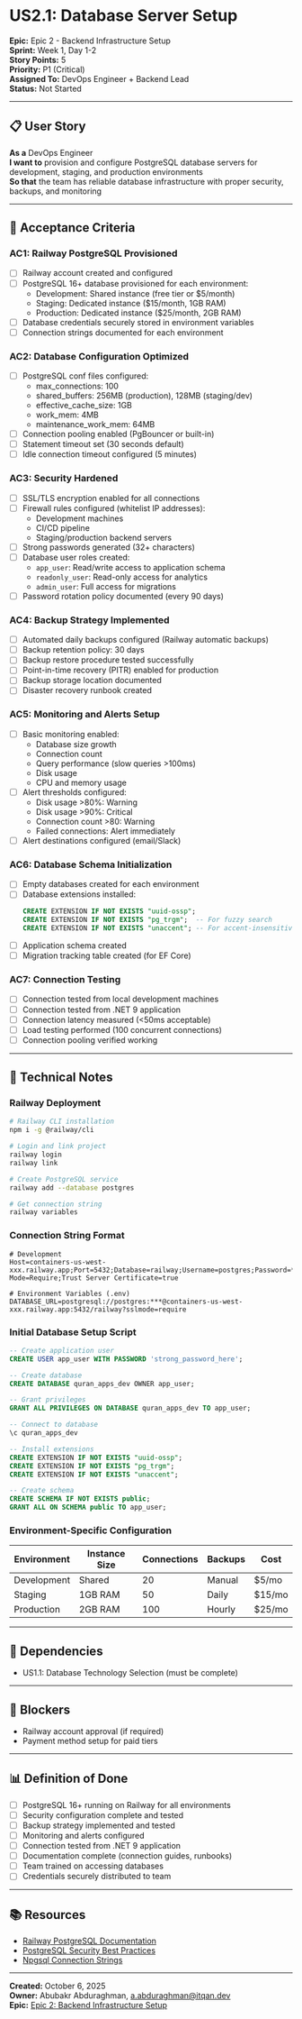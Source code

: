 # US2.1: Database Server Setup

**Epic:** Epic 2 - Backend Infrastructure Setup  
**Sprint:** Week 1, Day 1-2  
**Story Points:** 5  
**Priority:** P1 (Critical)  
**Assigned To:** DevOps Engineer + Backend Lead  
**Status:** Not Started

---

## 📋 User Story

**As a** DevOps Engineer  
**I want to** provision and configure PostgreSQL database servers for development, staging, and production environments  
**So that** the team has reliable database infrastructure with proper security, backups, and monitoring

---

## 🎯 Acceptance Criteria

### AC1: Railway PostgreSQL Provisioned
- [ ] Railway account created and configured
- [ ] PostgreSQL 16+ database provisioned for each environment:
  - Development: Shared instance (free tier or $5/month)
  - Staging: Dedicated instance ($15/month, 1GB RAM)
  - Production: Dedicated instance ($25/month, 2GB RAM)
- [ ] Database credentials securely stored in environment variables
- [ ] Connection strings documented for each environment

### AC2: Database Configuration Optimized
- [ ] PostgreSQL conf files configured:
  - max_connections: 100
  - shared_buffers: 256MB (production), 128MB (staging/dev)
  - effective_cache_size: 1GB
  - work_mem: 4MB
  - maintenance_work_mem: 64MB
- [ ] Connection pooling enabled (PgBouncer or built-in)
- [ ] Statement timeout set (30 seconds default)
- [ ] Idle connection timeout configured (5 minutes)

### AC3: Security Hardened
- [ ] SSL/TLS encryption enabled for all connections
- [ ] Firewall rules configured (whitelist IP addresses):
  - Development machines
  - CI/CD pipeline
  - Staging/production backend servers
- [ ] Strong passwords generated (32+ characters)
- [ ] Database user roles created:
  - `app_user`: Read/write access to application schema
  - `readonly_user`: Read-only access for analytics
  - `admin_user`: Full access for migrations
- [ ] Password rotation policy documented (every 90 days)

### AC4: Backup Strategy Implemented
- [ ] Automated daily backups configured (Railway automatic backups)
- [ ] Backup retention policy: 30 days
- [ ] Backup restore procedure tested successfully
- [ ] Point-in-time recovery (PITR) enabled for production
- [ ] Backup storage location documented
- [ ] Disaster recovery runbook created

### AC5: Monitoring and Alerts Setup
- [ ] Basic monitoring enabled:
  - Database size growth
  - Connection count
  - Query performance (slow queries >100ms)
  - Disk usage
  - CPU and memory usage
- [ ] Alert thresholds configured:
  - Disk usage >80%: Warning
  - Disk usage >90%: Critical
  - Connection count >80: Warning
  - Failed connections: Alert immediately
- [ ] Alert destinations configured (email/Slack)

### AC6: Database Schema Initialization
- [ ] Empty databases created for each environment
- [ ] Database extensions installed:
  ```sql
  CREATE EXTENSION IF NOT EXISTS "uuid-ossp";
  CREATE EXTENSION IF NOT EXISTS "pg_trgm";  -- For fuzzy search
  CREATE EXTENSION IF NOT EXISTS "unaccent"; -- For accent-insensitive search
  ```
- [ ] Application schema created
- [ ] Migration tracking table created (for EF Core)

### AC7: Connection Testing
- [ ] Connection tested from local development machines
- [ ] Connection tested from .NET 9 application
- [ ] Connection latency measured (<50ms acceptable)
- [ ] Load testing performed (100 concurrent connections)
- [ ] Connection pooling verified working

---

## 📝 Technical Notes

### Railway Deployment
```bash
# Railway CLI installation
npm i -g @railway/cli

# Login and link project
railway login
railway link

# Create PostgreSQL service
railway add --database postgres

# Get connection string
railway variables
```

### Connection String Format
```
# Development
Host=containers-us-west-xxx.railway.app;Port=5432;Database=railway;Username=postgres;Password=***;SSL Mode=Require;Trust Server Certificate=true

# Environment Variables (.env)
DATABASE_URL=postgresql://postgres:***@containers-us-west-xxx.railway.app:5432/railway?sslmode=require
```

### Initial Database Setup Script
```sql
-- Create application user
CREATE USER app_user WITH PASSWORD 'strong_password_here';

-- Create database
CREATE DATABASE quran_apps_dev OWNER app_user;

-- Grant privileges
GRANT ALL PRIVILEGES ON DATABASE quran_apps_dev TO app_user;

-- Connect to database
\c quran_apps_dev

-- Install extensions
CREATE EXTENSION IF NOT EXISTS "uuid-ossp";
CREATE EXTENSION IF NOT EXISTS "pg_trgm";
CREATE EXTENSION IF NOT EXISTS "unaccent";

-- Create schema
CREATE SCHEMA IF NOT EXISTS public;
GRANT ALL ON SCHEMA public TO app_user;
```

### Environment-Specific Configuration

| Environment | Instance Size | Connections | Backups | Cost |
|-------------|---------------|-------------|---------|------|
| Development | Shared | 20 | Manual | $5/mo |
| Staging | 1GB RAM | 50 | Daily | $15/mo |
| Production | 2GB RAM | 100 | Hourly | $25/mo |

---

## 🔗 Dependencies
- US1.1: Database Technology Selection (must be complete)

---

## 🚫 Blockers
- Railway account approval (if required)
- Payment method setup for paid tiers

---

## 📊 Definition of Done
- [ ] PostgreSQL 16+ running on Railway for all environments
- [ ] Security configuration complete and tested
- [ ] Backup strategy implemented and tested
- [ ] Monitoring and alerts configured
- [ ] Connection tested from .NET 9 application
- [ ] Documentation complete (connection guides, runbooks)
- [ ] Team trained on accessing databases
- [ ] Credentials securely distributed to team

---

## 📚 Resources
- [Railway PostgreSQL Documentation](https://docs.railway.app/databases/postgresql)
- [PostgreSQL Security Best Practices](https://www.postgresql.org/docs/16/security.html)
- [Npgsql Connection Strings](https://www.npgsql.org/doc/connection-string-parameters.html)

---

**Created:** October 6, 2025  
**Owner:** Abubakr Abduraghman, a.abduraghman@itqan.dev  
**Epic:** [Epic 2: Backend Infrastructure Setup](../epics/epic-2-backend-infrastructure-setup.md)

